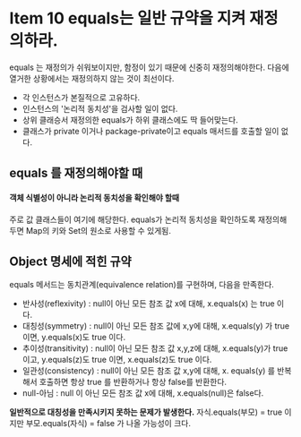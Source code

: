 # Item 10 equals는 일반 규약을 지켜 재정의하라.

 equals 는 재정의가 쉬워보이지만, 함정이 있기 때문에 신중히 재정의해야한다.
 다음에 열거한 상황에서는 재정의하지 않는 것이 최선이다.
 - 각 인스턴스가 본질적으로 고유하다.
 - 인스턴스의 '논리적 동치성'을 검사할 일이 없다.
 - 상위 클래승서 재정의한 equals가 하위 클래스에도 딱 들어맞는다.
 - 클래스가 private 이거나 package-private이고 equals 매서드를 호출할 일이 없다.

## equals 를 재정의해야할 때

#### 객체 식별성이 아니라 논리적 동치성을 확인해야 할때

주로 값 클래스들이 여기에 해당한다. equals가 논리적 동치성을 확인하도록 재정의해두면
Map의 키와 Set의 원소로 사용할 수 있게됨.

## Object 명세에 적힌 규약
equals 메서드는 동치관계(equivalence relation)를 구현하며, 다음을 만족한다.
 - 반사성(reflexivity) : null이 아닌 모든 참조 값 x에 대해, x.equals(x) 는 true 이다.
 - 대칭성(symmetry) : null이 아닌 모든 참조 값에 x,y에 대해, x.equals(y) 가 true 이면, y.equals(x)도 true 이다.
 - 추이성(transitivity) : null이 아닌 모든 참조 값 x,y,z에 대해, x.equals(y)가 true 이고, y.equals(z)도 true 이면, x.equals(z)도 true 이다.
 - 일관성(consistency) : null이 아닌 모든 참조 값 x,y에 대해, x. equals(y) 를 반복해서 호출하면 항상 true 를 반환하거나 항상 false를 반환한다.
 - null-아님 : null 이 아닌 모든 참조 값 x에 대해, x.equals(null)은 false다.

**일반적으로 대칭성을 만족시키지 못하는 문제가 발생한다.** 자식.equals(부모) = true 이지만 부모.equals(자식) = false 가 나올 가능성이 크다.

